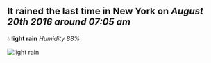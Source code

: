## It rained the last time in New York on *August 20th 2016 around 07:05 am*
💧  **light rain** *Humidity 88%*

![light rain](http://openweathermap.org/img/w/10d.png)
